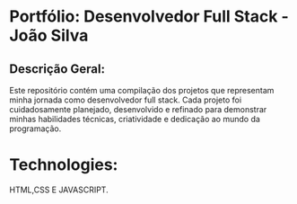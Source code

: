 # Portfólio: Desenvolvedor Full Stack - João Silva

## Descrição Geral:
Este repositório contém uma compilação dos projetos que representam minha jornada como desenvolvedor full stack. Cada projeto foi cuidadosamente planejado, desenvolvido e refinado para demonstrar minhas habilidades técnicas, criatividade e dedicação ao mundo da programação.

# Technologies:
HTML,CSS E JAVASCRIPT.